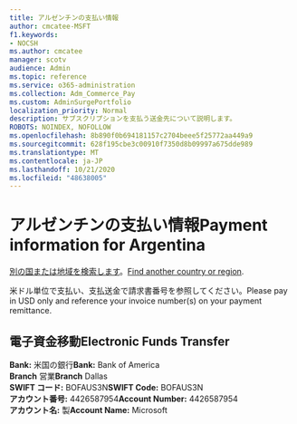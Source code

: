 ```yaml
---
title: アルゼンチンの支払い情報
author: cmcatee-MSFT
f1.keywords:
- NOCSH
ms.author: cmcatee
manager: scotv
audience: Admin
ms.topic: reference
ms.service: o365-administration
ms.collection: Adm_Commerce_Pay
ms.custom: AdminSurgePortfolio
localization_priority: Normal
description: サブスクリプションを支払う送金先について説明します。
ROBOTS: NOINDEX, NOFOLLOW
ms.openlocfilehash: 8b890f0b694181157c2704beee5f25772aa449a9
ms.sourcegitcommit: 628f195cbe3c00910f7350d8b09997a675dde989
ms.translationtype: MT
ms.contentlocale: ja-JP
ms.lasthandoff: 10/21/2020
ms.locfileid: "48638005"
---
```

# <a name="payment-information-for-argentina"></a><span data-ttu-id="ccc01-103">アルゼンチンの支払い情報</span><span class="sxs-lookup"><span data-stu-id="ccc01-103">Payment information for Argentina</span></span>

<span data-ttu-id="ccc01-104">[別の国または地域を検索します](../billing-and-payments/pay-for-your-subscription.md)。</span><span class="sxs-lookup"><span data-stu-id="ccc01-104">[Find another country or region](../billing-and-payments/pay-for-your-subscription.md).</span></span>

<span data-ttu-id="ccc01-105">米ドル単位で支払い、支払送金で請求書番号を参照してください。</span><span class="sxs-lookup"><span data-stu-id="ccc01-105">Please pay in USD only and reference your invoice number(s) on your payment remittance.</span></span>

## <a name="electronic-funds-transfer"></a><span data-ttu-id="ccc01-106">電子資金移動</span><span class="sxs-lookup"><span data-stu-id="ccc01-106">Electronic Funds Transfer</span></span>

<span data-ttu-id="ccc01-107">**Bank:** 米国の銀行</span><span class="sxs-lookup"><span data-stu-id="ccc01-107">**Bank:** Bank of America</span></span>  
<span data-ttu-id="ccc01-108">**Branch** 営業</span><span class="sxs-lookup"><span data-stu-id="ccc01-108">**Branch** Dallas</span></span>  
<span data-ttu-id="ccc01-109">**SWIFT コード:** BOFAUS3N</span><span class="sxs-lookup"><span data-stu-id="ccc01-109">**SWIFT Code:** BOFAUS3N</span></span>  
<span data-ttu-id="ccc01-110">**アカウント番号:** 4426587954</span><span class="sxs-lookup"><span data-stu-id="ccc01-110">**Account Number:** 4426587954</span></span>  
<span data-ttu-id="ccc01-111">**アカウント名:** 製</span><span class="sxs-lookup"><span data-stu-id="ccc01-111">**Account Name:** Microsoft</span></span>  